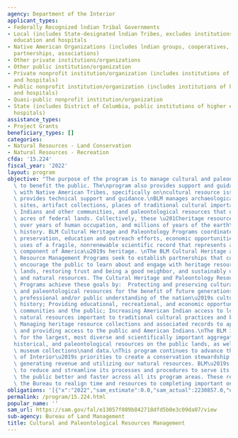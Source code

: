 ```yaml
---
agency: Department of the Interior
applicant_types:
- Federally Recognized lndian Tribal Governments
- Local (includes State-designated lndian Tribes, excludes institutions of higher
  education and hospitals
- Native American Organizations (includes lndian groups, cooperatives, corporations,
  partnerships, associations)
- Other private institutions/organizations
- Other public institution/organization
- Private nonprofit institution/organization (includes institutions of higher education
  and hospitals)
- Public nonprofit institution/organization (includes institutions of higher education
  and hospitals)
- Quasi-public nonprofit institution/organization
- State (includes District of Columbia, public institutions of higher education and
  hospitals)
assistance_types:
- Project Grants
beneficiary_types: []
categories:
- Natural Resources - Land Conservation
- Natural Resources - Recreation
cfda: '15.224'
fiscal_year: '2022'
layout: program
objective: "The purpose of the program is to manage cultural and paleontological resources\
  \ to benefit the public. The\nprogram also provides support and guidance on consultation\
  \ with Native American Tribes, specifically on\ncultural resource issues, and also\
  \ provides technical support and guidance.\nBLM manages archaeological and historic\
  \ sites, artifact collections, places of traditional cultural importance to American\
  \ Indians and other communities, and paleontological resources that occur on million\
  \ acres of federal lands. Collectively, these \u201Cheritage resources\u201D represent\
  \ over years of human occupation, and millions of years of the earth\u2019s natural\
  \ history. BLM Cultural Heritage and Paleontology Programs coordinate management,\
  \ preservation, education and outreach efforts, economic opportunities, and public\
  \ uses of a fragile, nonrenewable scientific record that represents an important\
  \ component of America\u2019s heritage. \nThe BLM Cultural Heritage and Paleontology\
  \ Resource Management Programs seek to establish partnerships that collaboratively\
  \ encourage the public to learn about and engage with heritage resources on public\
  \ lands, restoring trust and being a good neighbor, and sustainably developing energy\
  \ and natural resources. The Cultural Heritage and Paleontology Resource Management\
  \ Programs achieve these goals by:  Protecting and preserving cultural heritage\
  \ and paleontological resources for the benefit of future generations; Improving\
  \ professional and/or public understanding of the nation\u2019s cultural and natural\
  \ history; Providing educational, recreational, and economic opportunities for local\
  \ communities and the public; Increasing American Indian access to locations and\
  \ natural resources important to traditional cultural practices and beliefs; and\
  \ Managing heritage resource collections and associated records to appropriate standards,\
  \ and providing access to the public and American Indians.\nThe BLM is responsible\
  \ for the largest, most diverse and scientifically important aggregation of cultural,\n\
  historical, and paleontological resources on the public lands, as well as the associated\
  \ museum collections\nand data.\nThis program continues to advance the Department\
  \ of Interior\u2019s priorities to create a conservation stewardship legacy while\
  \ generating revenue and utilizing our natural resources. BLM\u2019s continued commitment\
  \ to reduce and streamline its processes and procedures to serve its customers and\
  \ the public better and faster across all its program areas. These reforms allow\
  \ the Bureau to realign time and resources to completing important on\u2013the-groundwork."
obligations: '[{"x":"2022","sam_estimate":0.0,"sam_actual":2230857.0,"usa_spending_actual":4149332.95},{"x":"2023","sam_estimate":700000.0,"sam_actual":0.0,"usa_spending_actual":79606.83},{"x":"2024","sam_estimate":0.0,"sam_actual":0.0,"usa_spending_actual":0.0}]'
permalink: /program/15.224.html
popular_name: ''
sam_url: https://sam.gov/fal/e13057f089b842718dfd5b0e3c09da07/view
sub-agency: Bureau of Land Management
title: Cultural and Paleontological Resources Management
---
```

